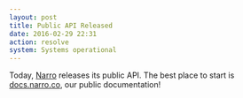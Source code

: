 ```yaml
---
layout: post
title: Public API Released
date: 2016-02-29 22:31
action: resolve
system: Systems operational
---
```


Today, [Narro](https://www.narro.co) releases its public API. The best place to start is [docs.narro.co](http://docs.narro.co), our public documentation!
